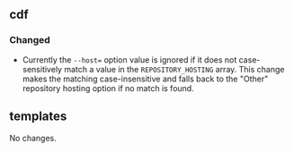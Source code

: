 ## cdf 

### Changed

- Currently the `--host=` option value is ignored if it does not
case-sensitively match a value in the `REPOSITORY_HOSTING` array. This
change makes the matching case-insensitive and falls back to the "Other"
repository hosting option if no match is found.

## templates

No changes.